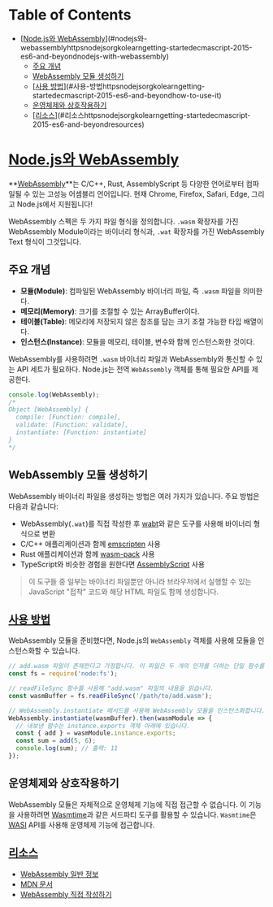 # Table of Contents

- [[Node.js와 WebAssembly](https://nodejs.org/ko/learn/getting-started/ecmascript-2015-es6-and-beyond#nodejs-with-webassembly)](#nodejs와-webassemblyhttpsnodejsorgkolearngetting-startedecmascript-2015-es6-and-beyondnodejs-with-webassembly)
  - [주요 개념](#주요-개념)
  - [WebAssembly 모듈 생성하기](#webassembly-모듈-생성하기)
  - [[사용 방법](https://nodejs.org/ko/learn/getting-started/ecmascript-2015-es6-and-beyond#how-to-use-it)](#사용-방법httpsnodejsorgkolearngetting-startedecmascript-2015-es6-and-beyondhow-to-use-it)
  - [운영체제와 상호작용하기](#운영체제와-상호작용하기)
  - [[리소스](https://nodejs.org/ko/learn/getting-started/ecmascript-2015-es6-and-beyond#resources)](#리소스httpsnodejsorgkolearngetting-startedecmascript-2015-es6-and-beyondresources)

# [Node.js와 WebAssembly](https://nodejs.org/ko/learn/getting-started/ecmascript-2015-es6-and-beyond#nodejs-with-webassembly)

**[WebAssembly](https://webassembly.org)**는 C/C++, Rust, AssemblyScript 등 다양한 언어로부터 컴파일될 수 있는 고성능 어셈블리 언어입니다. 현재 Chrome, Firefox, Safari, Edge, 그리고 Node.js에서 지원됩니다!

WebAssembly 스펙은 두 가지 파일 형식을 정의합니다. `.wasm` 확장자를 가진 WebAssembly Module이라는 바이너리 형식과, `.wat` 확장자를 가진 WebAssembly Text 형식이 그것입니다.


## 주요 개념

- **모듈(Module)**: 컴파일된 WebAssembly 바이너리 파일, 즉 `.wasm` 파일을 의미한다.
- **메모리(Memory)**: 크기를 조절할 수 있는 ArrayBuffer이다.
- **테이블(Table)**: 메모리에 저장되지 않은 참조를 담는 크기 조절 가능한 타입 배열이다.
- **인스턴스(Instance)**: 모듈을 메모리, 테이블, 변수와 함께 인스턴스화한 것이다.

WebAssembly를 사용하려면 `.wasm` 바이너리 파일과 WebAssembly와 통신할 수 있는 API 세트가 필요하다. Node.js는 전역 `WebAssembly` 객체를 통해 필요한 API를 제공한다.

```javascript
console.log(WebAssembly);
/*
Object [WebAssembly] {
  compile: [Function: compile],
  validate: [Function: validate],
  instantiate: [Function: instantiate]
}
*/
```


## WebAssembly 모듈 생성하기

WebAssembly 바이너리 파일을 생성하는 방법은 여러 가지가 있습니다. 주요 방법은 다음과 같습니다:

- WebAssembly(`.wat`)를 직접 작성한 후 [wabt](https://github.com/webassembly/wabt)와 같은 도구를 사용해 바이너리 형식으로 변환
- C/C++ 애플리케이션과 함께 [emscripten](https://emscripten.org/) 사용
- Rust 애플리케이션과 함께 [wasm-pack](https://rustwasm.github.io/wasm-pack/book/) 사용
- TypeScript와 비슷한 경험을 원한다면 [AssemblyScript](https://www.assemblyscript.org/) 사용

> 이 도구들 중 일부는 바이너리 파일뿐만 아니라 브라우저에서 실행할 수 있는 JavaScript "접착" 코드와 해당 HTML 파일도 함께 생성합니다.


## [사용 방법](https://nodejs.org/ko/learn/getting-started/ecmascript-2015-es6-and-beyond#how-to-use-it)

WebAssembly 모듈을 준비했다면, Node.js의 `WebAssembly` 객체를 사용해 모듈을 인스턴스화할 수 있습니다.

```javascript
// add.wasm 파일이 존재한다고 가정합니다. 이 파일은 두 개의 인자를 더하는 단일 함수를 포함합니다.
const fs = require('node:fs');

// readFileSync 함수를 사용해 "add.wasm" 파일의 내용을 읽습니다.
const wasmBuffer = fs.readFileSync('/path/to/add.wasm');

// WebAssembly.instantiate 메서드를 사용해 WebAssembly 모듈을 인스턴스화합니다.
WebAssembly.instantiate(wasmBuffer).then(wasmModule => {
  // 내보낸 함수는 instance.exports 객체 아래에 있습니다.
  const { add } = wasmModule.instance.exports;
  const sum = add(5, 6);
  console.log(sum); // 출력: 11
});
```


## 운영체제와 상호작용하기

WebAssembly 모듈은 자체적으로 운영체제 기능에 직접 접근할 수 없습니다. 이 기능을 사용하려면 [Wasmtime](https://docs.wasmtime.dev/)과 같은 서드파티 도구를 활용할 수 있습니다. `Wasmtime`은 [WASI](https://wasi.dev/) API를 사용해 운영체제 기능에 접근합니다.


## [리소스](https://nodejs.org/ko/learn/getting-started/ecmascript-2015-es6-and-beyond#resources)

-   [WebAssembly 일반 정보](https://webassembly.org/)
-   [MDN 문서](https://developer.mozilla.org/en-US/docs/WebAssembly)
-   [WebAssembly 직접 작성하기](https://webassembly.github.io/spec/core/text/index.html)


